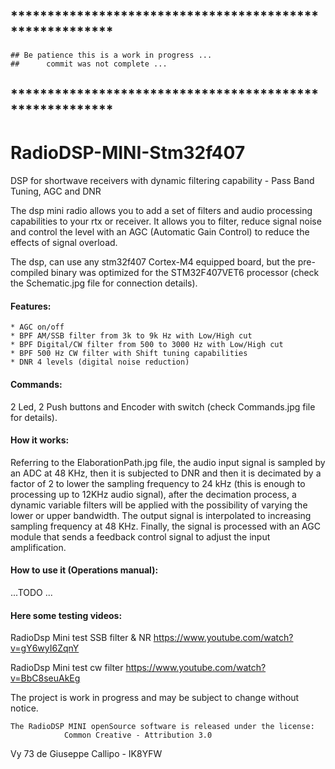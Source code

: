 ## ********************************************************
	## Be patience this is a work in progress ...
	##      commit was not complete ...
## ********************************************************

# RadioDSP-MINI-Stm32f407
DSP for shortwave receivers with dynamic filtering capability - Pass Band Tuning, AGC and DNR

The dsp mini radio allows you to add a set of filters and audio processing capabilities 
to your rtx or receiver. It allows you to filter, reduce signal noise and control the level 
with an AGC (Automatic Gain Control) to reduce the effects of signal overload.

The dsp, can use any stm32f407 Cortex-M4 equipped board, but the pre-compiled binary was 
optimized for the STM32F407VET6 processor (check the Schematic.jpg file for connection details).

#### Features:

	* AGC on/off
	* BPF AM/SSB filter from 3k to 9k Hz with Low/High cut
	* BPF Digital/CW filter from 500 to 3000 Hz with Low/High cut
	* BPF 500 Hz CW filter with Shift tuning capabilities
	* DNR 4 levels (digital noise reduction)

#### Commands: 

2 Led, 2 Push buttons and Encoder with switch (check Commands.jpg file for details).

#### How it works:

Referring to the ElaborationPath.jpg file, the audio input signal is sampled by an ADC at 48 KHz, 
then it is subjected to DNR and then it is decimated by a factor of 2 to lower the sampling 
frequency to 24 kHz (this is enough to processing up to 12KHz audio signal), after the decimation 
process, a dynamic variable filters will be applied with the possibility of varying the lower or 
upper bandwidth. The output signal is interpolated to increasing sampling frequency at 48 KHz. 
Finally, the signal is processed with an AGC module that sends a feedback control signal to adjust 
the input amplification.

#### How to use it (Operations manual):

...TODO ...

#### Here some testing videos:

RadioDsp Mini test SSB filter & NR
https://www.youtube.com/watch?v=gY6wyI6ZqnY


RadioDsp Mini test cw filter
https://www.youtube.com/watch?v=BbC8seuAkEg


The project is work in progress and may be subject to change without notice.

	The RadioDSP MINI openSource software is released under the license: 
				Common Creative - Attribution 3.0
				
Vy 73 de Giuseppe Callipo - IK8YFW
